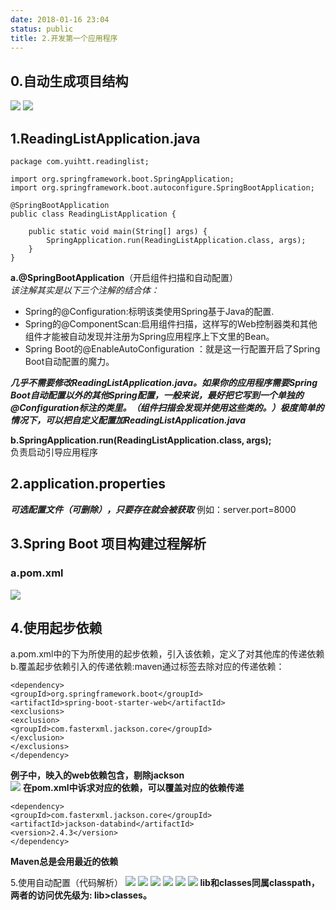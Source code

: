 ```yaml
---
date: 2018-01-16 23:04
status: public
title: 2.开发第一个应用程序
---
```


## 0.自动生成项目结构  
![](https://github.com/XuZhuohao/studyNote-git-markdown-File-img/blob/master/spring%20boot/2.example/ConfigForCreateExample01.jpg?raw=true)
![](https://github.com/XuZhuohao/studyNote-git-markdown-File-img/blob/master/spring%20boot/2.example/ConfigForCreateExample02.jpg?raw=true)
## 1.ReadingListApplication.java  
```
package com.yuihtt.readinglist;

import org.springframework.boot.SpringApplication;
import org.springframework.boot.autoconfigure.SpringBootApplication;

@SpringBootApplication
public class ReadingListApplication {

	public static void main(String[] args) {
		SpringApplication.run(ReadingListApplication.class, args);
	}
}

```  
**a.@SpringBootApplication**（开启组件扫描和自动配置）  
*该注解其实是以下三个注解的结合体：*
* Spring的@Configuration:标明该类使用Spring基于Java的配置.
* Spring的@ComponentScan:启用组件扫描，这样写的Web控制器类和其他组件才能被自动发现并注册为Spring应用程序上下文里的Bean。
* Spring Boot的@EnableAutoConfiguration ：就是这一行配置开启了Spring Boot自动配置的魔力。

***几乎不需要修改ReadingListApplication.java。如果你的应用程序需要Spring Boot自动配置以外的其他Spring配置，一般来说，最好把它写到一个单独的@Configuration标注的类里。（组件扫描会发现并使用这些类的。）极度简单的情况下，可以把自定义配置加ReadingListApplication.java***  


**b.SpringApplication.run(ReadingListApplication.class, args);**  
负责启动引导应用程序  

## 2.application.properties
***可选配置文件（可删除），只要存在就会被获取***
例如：server.port=8000
  
## 3.Spring Boot 项目构建过程解析  
### a.pom.xml
![](https://github.com/XuZhuohao/studyNote-git-markdown-File-img/blob/master/spring%20boot/2.example/pomFile.jpg?raw=true)
## 4.使用起步依赖
a.pom.xml中的<dependencies>下为所使用的起步依赖，引入该依赖，定义了对其他库的传递依赖
b.覆盖起步依赖引入的传递依赖:maven通过<exclusion>标签去除对应的传递依赖：
```
<dependency>
<groupId>org.springframework.boot</groupId>
<artifactId>spring-boot-starter-web</artifactId>
<exclusions>
<exclusion>
<groupId>com.fasterxml.jackson.core</groupId>
</exclusion>
</exclusions>
</dependency>
```
**例子中，映入的web依赖包含，剔除jackson**  
![](https://github.com/XuZhuohao/studyNote-git-markdown-File-img/blob/master/spring%20boot/2.example/exclusions01.jpg?raw=true)
**在pom.xml中诉求对应的依赖，可以覆盖对应的依赖传递**
```
<dependency>
<groupId>com.fasterxml.jackson.core</groupId>
<artifactId>jackson-databind</artifactId>
<version>2.4.3</version>
</dependency>
```
**Maven总是会用最近的依赖**  

5.使用自动配置（代码解析）
![](https://github.com/XuZhuohao/studyNote-git-markdown-File-img/blob/master/spring%20boot/2.example/Resource01_ReadingListApplication.jpg?raw=true)
![](https://github.com/XuZhuohao/studyNote-git-markdown-File-img/blob/master/spring%20boot/2.example/Resource02_Book.jpg?raw=true)
![](https://github.com/XuZhuohao/studyNote-git-markdown-File-img/blob/master/spring%20boot/2.example/Resource03_ReadingListController.jpg?raw=true)
![](https://github.com/XuZhuohao/studyNote-git-markdown-File-img/blob/master/spring%20boot/2.example/Resource04_ReadingListRepository.jpg?raw=true)
![](https://github.com/XuZhuohao/studyNote-git-markdown-File-img/blob/master/spring%20boot/2.example/UI.jpg?raw=true)
![](https://github.com/XuZhuohao/studyNote-git-markdown-File-img/blob/master/spring%20boot/2.example/AutoAnnotation.jpg?raw=true)
**lib和classes同属classpath，两者的访问优先级为: lib>classes。**